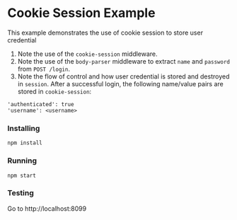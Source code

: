 # Cookie Session Example
This example demonstrates the use of cookie session to store user credential

1. Note the use of the `cookie-session` middleware.
2. Note the use of the `body-parser` middleware to extract `name` and `password` from `POST /login`.
3. Note the flow of control and how user credential is stored and destroyed in `session`.  After a successful login, the following name/value pairs are stored in `cookie-session`:
```
'authenticated': true
'username': <username>
```

### Installing
```
npm install
```
### Running
```
npm start
```
### Testing
Go to http://localhost:8099
